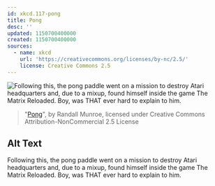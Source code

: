 ```yaml
---
id: xkcd.117-pong
title: Pong
desc: ''
updated: 1150700400000
created: 1150700400000
sources:
  - name: xkcd
    url: 'https://creativecommons.org/licenses/by-nc/2.5/'
    license: Creative Commons 2.5
---
```

![Following this, the pong paddle went on a mission to destroy Atari headquarters and, due to a mixup, found himself inside the game The Matrix Reloaded.  Boy, was THAT ever hard to explain to him.](https://imgs.xkcd.com/comics/pong.png)
> "[Pong](https://xkcd.com/117/)", by Randall Munroe, licensed under Creative Commons Attribution-NonCommercial 2.5 License

## Alt Text
Following this, the pong paddle went on a mission to destroy Atari headquarters and, due to a mixup, found himself inside the game The Matrix Reloaded.  Boy, was THAT ever hard to explain to him.
